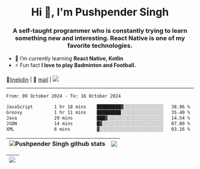 <h1 align="center">Hi 👋, I'm Pushpender Singh</h1>
<h3 align="center">A self-taught programmer who is constantly trying to learn something new and interesting. React Native is one of my favorite technologies.</h3>

- 🌱 I’m currently learning **React Native, Kotlin**
- ⚡ Fun fact **I love to play Badminton and Football.**

👔[linekdin](https://www.linkedin.com/in/pushpender-singh-240061202/) | 📧 [mail](mailto:pushpendersingh694@gmail.com) | 
<a href="https://github.com/pushpender-singh-ap/pushpender-singh-ap">
    <img src="https://komarev.com/ghpvc/?username=pushpender-singh-ap&style=for-the-badge">
</a>


---

<!--START_SECTION:waka-->

```txt
From: 09 October 2024 - To: 16 October 2024

JavaScript        1 hr 18 mins    █████████▓░░░░░░░░░░░░░░░   38.96 %
Groovy            1 hr 11 mins    █████████░░░░░░░░░░░░░░░░   35.40 %
Java              29 mins         ███▓░░░░░░░░░░░░░░░░░░░░░   14.54 %
JSON              14 mins         █▓░░░░░░░░░░░░░░░░░░░░░░░   07.00 %
XML               6 mins          ▓░░░░░░░░░░░░░░░░░░░░░░░░   03.16 %
```

<!--END_SECTION:waka-->


| <a><img align="center" src="https://github-readme-stats-iota-ecru-15.vercel.app/api?username=pushpender-singh-ap&show_icons=true&include_all_commits=true&theme=buefy&hide_border=true" alt="Pushpender Singh github stats" /></a> | <a><img align="center" src="https://github-readme-stats-iota-ecru-15.vercel.app/api/top-langs/?username=pushpender-singh-ap&layout=compact&theme=buefy&hide_border=true" /></a> |
| ------------- | ------------- |

| <a> <img align="left" src="https://github-readme-streak-stats.herokuapp.com/?user=pushpender-singh-ap" /></br> </a> |
| ------------- |
